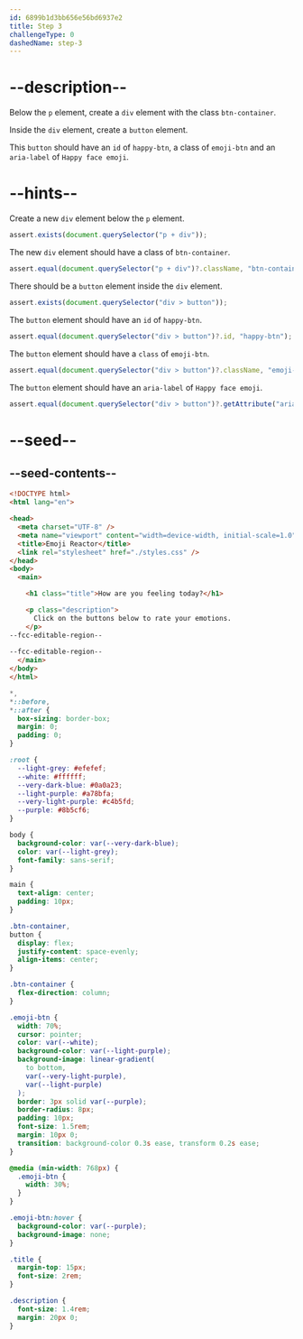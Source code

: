 ```yaml
---
id: 6899b1d3bb656e56bd6937e2
title: Step 3
challengeType: 0
dashedName: step-3
---
```


# --description--

Below the `p` element, create a `div` element with the class `btn-container`.

Inside the `div` element, create a `button` element.

This `button` should have an `id` of `happy-btn`, a class of `emoji-btn` and an `aria-label` of `Happy face emoji`.

# --hints--

Create a new `div` element below the `p` element.

```js
assert.exists(document.querySelector("p + div"));
```

The new `div` element should have a class of `btn-container`.

```js
assert.equal(document.querySelector("p + div")?.className, "btn-container");
```

There should be a `button` element inside the `div` element.

```js
assert.exists(document.querySelector("div > button"));
```

The `button` element should have an `id` of `happy-btn`.

```js
assert.equal(document.querySelector("div > button")?.id, "happy-btn");
```

The `button` element should have a `class` of `emoji-btn`.

```js
assert.equal(document.querySelector("div > button")?.className, "emoji-btn");
```

The `button` element should have an `aria-label` of `Happy face emoji`.

```js
assert.equal(document.querySelector("div > button")?.getAttribute("aria-label"), "Happy face emoji");
```

# --seed--

## --seed-contents--

```html
<!DOCTYPE html>
<html lang="en">

<head>
  <meta charset="UTF-8" />
  <meta name="viewport" content="width=device-width, initial-scale=1.0" />
  <title>Emoji Reactor</title>
  <link rel="stylesheet" href="./styles.css" />
</head>
<body>
  <main>

    <h1 class="title">How are you feeling today?</h1>

    <p class="description">
      Click on the buttons below to rate your emotions.
    </p>
--fcc-editable-region--
    
--fcc-editable-region--
  </main>
</body>
</html>
```

```css
*,
*::before,
*::after {
  box-sizing: border-box;
  margin: 0;
  padding: 0;
}

:root {
  --light-grey: #efefef;
  --white: #ffffff;
  --very-dark-blue: #0a0a23;
  --light-purple: #a78bfa;
  --very-light-purple: #c4b5fd;
  --purple: #8b5cf6;
}

body {
  background-color: var(--very-dark-blue);
  color: var(--light-grey);
  font-family: sans-serif;
}

main {
  text-align: center;
  padding: 10px;
}

.btn-container,
button {
  display: flex;
  justify-content: space-evenly;
  align-items: center;
}

.btn-container {
  flex-direction: column;
}

.emoji-btn {
  width: 70%;
  cursor: pointer;
  color: var(--white);
  background-color: var(--light-purple);
  background-image: linear-gradient(
    to bottom,
    var(--very-light-purple),
    var(--light-purple)
  );
  border: 3px solid var(--purple);
  border-radius: 8px;
  padding: 10px;
  font-size: 1.5rem;
  margin: 10px 0;
  transition: background-color 0.3s ease, transform 0.2s ease;
}

@media (min-width: 768px) {
  .emoji-btn {
    width: 30%;
  }
}

.emoji-btn:hover {
  background-color: var(--purple);
  background-image: none;
}

.title {
  margin-top: 15px;
  font-size: 2rem;
}

.description {
  font-size: 1.4rem;
  margin: 20px 0;
}
```
